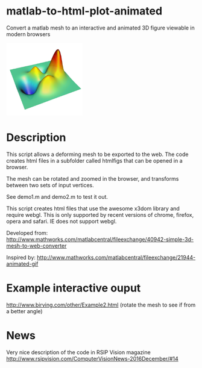 # matlab-to-html-plot-animated
Convert a matlab mesh to an interactive and animated 3D figure viewable in modern browsers

<img src="htmlfigs/screenshot.png" width="40%">

# Description

This script allows a deforming mesh to be exported to the web. The code creates html files in a subfolder called htmlfigs that can be opened in a browser.

The mesh can be rotated and zoomed in the browser, and transforms between two sets of input vertices.

See demo1.m and demo2.m to test it out.

This script creates html files that use the awesome x3dom library and require webgl. This is only supported by recent versions of chrome, firefox, opera and safari. IE does not support webgl.

Developed from:
http://www.mathworks.com/matlabcentral/fileexchange/40942-simple-3d-mesh-to-web-converter

Inspired by:
http://www.mathworks.com/matlabcentral/fileexchange/21944-animated-gif

# Example interactive ouput
http://www.birving.com/other/Example2.html
(rotate the mesh to see if from a better angle)

# News
Very nice description of the code in RSIP Vision magazine
http://www.rsipvision.com/ComputerVisionNews-2016December/#14
